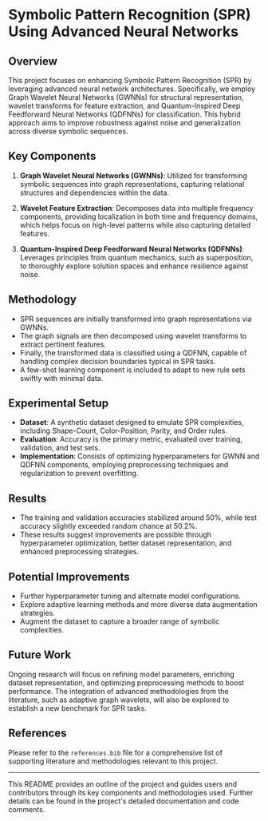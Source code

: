 # Symbolic Pattern Recognition (SPR) Using Advanced Neural Networks

## Overview

This project focuses on enhancing Symbolic Pattern Recognition (SPR) by leveraging advanced neural network architectures. Specifically, we employ Graph Wavelet Neural Networks (GWNNs) for structural representation, wavelet transforms for feature extraction, and Quantum-Inspired Deep Feedforward Neural Networks (QDFNNs) for classification. This hybrid approach aims to improve robustness against noise and generalization across diverse symbolic sequences. 

## Key Components

1. **Graph Wavelet Neural Networks (GWNNs)**: Utilized for transforming symbolic sequences into graph representations, capturing relational structures and dependencies within the data.

2. **Wavelet Feature Extraction**: Decomposes data into multiple frequency components, providing localization in both time and frequency domains, which helps focus on high-level patterns while also capturing detailed features.

3. **Quantum-Inspired Deep Feedforward Neural Networks (QDFNNs)**: Leverages principles from quantum mechanics, such as superposition, to thoroughly explore solution spaces and enhance resilience against noise.

## Methodology

- SPR sequences are initially transformed into graph representations via GWNNs.
- The graph signals are then decomposed using wavelet transforms to extract pertinent features.
- Finally, the transformed data is classified using a QDFNN, capable of handling complex decision boundaries typical in SPR tasks.
- A few-shot learning component is included to adapt to new rule sets swiftly with minimal data.

## Experimental Setup

- **Dataset**: A synthetic dataset designed to emulate SPR complexities, including Shape-Count, Color-Position, Parity, and Order rules.
- **Evaluation**: Accuracy is the primary metric, evaluated over training, validation, and test sets.
- **Implementation**: Consists of optimizing hyperparameters for GWNN and QDFNN components, employing preprocessing techniques and regularization to prevent overfitting.
  
## Results

- The training and validation accuracies stabilized around 50%, while test accuracy slightly exceeded random chance at 50.2%.
- These results suggest improvements are possible through hyperparameter optimization, better dataset representation, and enhanced preprocessing strategies.

## Potential Improvements

- Further hyperparameter tuning and alternate model configurations.
- Explore adaptive learning methods and more diverse data augmentation strategies.
- Augment the dataset to capture a broader range of symbolic complexities.

## Future Work

Ongoing research will focus on refining model parameters, enriching dataset representation, and optimizing preprocessing methods to boost performance. The integration of advanced methodologies from the literature, such as adaptive graph wavelets, will also be explored to establish a new benchmark for SPR tasks.

## References

Please refer to the `references.bib` file for a comprehensive list of supporting literature and methodologies relevant to this project.

---

This README provides an outline of the project and guides users and contributors through its key components and methodologies used. Further details can be found in the project's detailed documentation and code comments.
